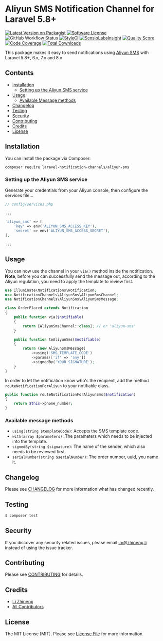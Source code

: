 # Aliyun SMS Notification Channel for Laravel 5.8+

[![Latest Version on Packagist](https://img.shields.io/packagist/v/laravel-notification-channels/aliyun-sms.svg?style=flat-square)](https://packagist.org/packages/laravel-notification-channels/aliyun-sms)
[![Software License](https://img.shields.io/badge/license-MIT-brightgreen.svg?style=flat-square)](LICENSE.md)
![GitHub Workflow Status](https://img.shields.io/github/workflow/status/laravel-notification-channels/aliyun-sms/run-tests?style=flat-square)
[![StyleCI](https://styleci.io/repos/:style_ci_id/shield)](https://styleci.io/repos/:style_ci_id)
[![SensioLabsInsight](https://img.shields.io/sensiolabs/i/:sensio_labs_id.svg?style=flat-square)](https://insight.sensiolabs.com/projects/:sensio_labs_id)
[![Quality Score](https://img.shields.io/scrutinizer/g/laravel-notification-channels/aliyun-sms.svg?style=flat-square)](https://scrutinizer-ci.com/g/laravel-notification-channels/aliyun-sms)
[![Code Coverage](https://img.shields.io/scrutinizer/coverage/g/laravel-notification-channels/aliyun-sms/master.svg?style=flat-square)](https://scrutinizer-ci.com/g/laravel-notification-channels/aliyun-sms/?branch=master)
[![Total Downloads](https://img.shields.io/packagist/dt/laravel-notification-channels/aliyun-sms.svg?style=flat-square)](https://packagist.org/packages/laravel-notification-channels/aliyun-sms)

This package makes it easy to send notifications using [Aliyun SMS](https://cn.aliyun.com/product/sms) with Laravel 5.8+, 6.x, 7.x and 8.x

## Contents

- [Installation](#installation)
	- [Setting up the Aliyun SMS service](#setting-up-the-aliyun-sms-service)
- [Usage](#usage)
	- [Available Message methods](#available-message-methods)
- [Changelog](#changelog)
- [Testing](#testing)
- [Security](#security)
- [Contributing](#contributing)
- [Credits](#credits)
- [License](#license)

## Installation

You can install the package via Composer:

```bash
composer require laravel-notification-channels/aliyun-sms
```

### Setting up the Aliyun SMS service

Generate your credentials from your Aliyun console, then configure the services file...

```php
// config/services.php

...

'aliyun_sms' => [
    'key' => env('ALIYUN_SMS_ACCESS_KEY'),
    'secret' => env('ALIYUN_SMS_ACCESS_SECRET'),
],

...
```

## Usage

You can now use the channel in your `via()` method inside the notification. **Note**, before you can successfully send the message out, according to the Aliyun regulation, you need to apply the template to review first.

```php
use Illuminate\Notifications\Notification;
use NotificationChannels\AliyunSms\AliyunSmsChannel;
use NotificationChannels\AliyunSms\AliyunSmsMessage;

class OrderPlaced extends Notification
{
    public function via($notifiable)
    {
        return [AliyunSmsChannel::class]; // or 'aliyun-sms'
    }

    public function toAliyunSms($notifiable)
    {
        return (new AliyunSmsMessage)
            ->using('SMS_TEMPLATE_CODE')
            ->params(['if' => 'any'])
            ->signedBy('YOUR_SIGNATURE');
    }   
}
```

In order to let the notification know who's the recipient, add the method `routeNotificationForAliyun` to your notifiable class.

```php
public function routeNotificationForAliyunSms($notification)
{
    return $this->phone_number;
}
```

### Available message methods

* `using(string $templateCode)`: Accepts the SMS template code.
* `with(array $parameters)`: The parameters which needs to be injected into the template.
* `signedBy(string $signature)`: The name of the sender, which also needs to be reviewed first.
* `serialNumber(string $serialNumber)`: The order number, uuid, you name it.

## Changelog

Please see [CHANGELOG](CHANGELOG.md) for more information what has changed recently.

## Testing

``` bash
$ composer test
```

## Security

If you discover any security related issues, please email im@zhineng.li instead of using the issue tracker.

## Contributing

Please see [CONTRIBUTING](CONTRIBUTING.md) for details.

## Credits

- [Li Zhineng](https://github.com/lizhineng)
- [All Contributors](../../contributors)

## License

The MIT License (MIT). Please see [License File](LICENSE.md) for more information.
